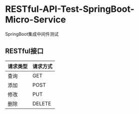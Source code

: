 # RESTful-API-Test-SpringBoot-Micro-Service
SpringBoot集成中间件测试

## RESTful接口
| 请求类型 | 请求方式 |
| ------ | ------ |
| 查询 | GET |
| 添加 | POST |
| 修改 | PUT |
| 删除 | DELETE |
